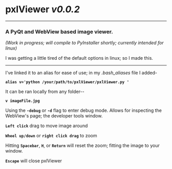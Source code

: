 # **pxlViewer**  *v0.0.2*
-----------------------------------
### **A PyQt and WebView based image viewer.**


*(Work in progress; will compile to PyInstaller shortly; currently intended for linux)*


I was getting a little tired of the default options in linux; so I made this.

______________________________

I've linked it to an alias for ease of use; in my *.bash_aliases* file I added-

**`alias v='python /your/path/to/pxlViewer/pxlViewer.py '`**


It can be ran locally from any folder--

**`v imageFile.jpg`**

Using the **`-debug`** or **`-d`** flag to enter debug mode.  Allows for inspecting the WebView's page; the developer tools window.

**`Left click`** drag to move image around

**`Wheel up/down`** or **`right click drag`** to zoom

Hitting **`Spacebar`**, **`H`**, or **`Return`** will reset the zoom; fitting the image to your window.

**`Escape`** will close pxlViewer
